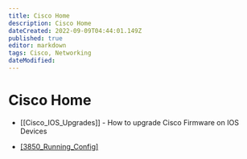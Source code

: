 ```yaml
---
title: Cisco Home
description: Cisco Home
dateCreated: 2022-09-09T04:44:01.149Z
published: true
editor: markdown
tags: Cisco, Networking
dateModified: 
---
```

# Cisco Home

- [[Cisco_IOS_Upgrades]] - How to upgrade Cisco Firmware on IOS Devices

- [[3850_Running_Config]](https://wiki.commsnet.org/en/Networking/Cisco/3850_Running_Config)
